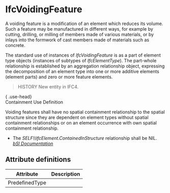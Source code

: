 IfcVoidingFeature
=================
A voiding feature is a modification of an element which reduces its volume.
Such a feature may be manufactured in different ways, for example by cutting,
drilling, or milling of members made of various materials, or by inlays into
the formwork of cast members made of materials such as concrete.  
  
The standard use of instances of _IfcVoidingFeature_ is as a part of element
type objects (instances of subtypes of _IfcElementType_). The part-whole
relationship is established by an aggregation relationship object, expressing
the decomposition of an element type into one or more additive elements
(element parts) and zero or more feature elements.  
  
> HISTORY  New entity in IFC4.  
  
{ .use-head}  
Containment Use Definition  
  
Voiding features shall have no spatial containment relationship to the spatial
structure since they are dependent on element types without spatial
containment relationships or on an element occurrence with own spatial
containment relationship.  
  
* The _SELF\\\IfcElement.ContainedInStructure_ relationship shall be NIL.  
[ _bSI
Documentation_](https://standards.buildingsmart.org/IFC/DEV/IFC4_2/FINAL/HTML/schema/ifcstructuralelementsdomain/lexical/ifcvoidingfeature.htm)


Attribute definitions
---------------------
| Attribute      | Description   |
|----------------|---------------|
| PredefinedType |               |

